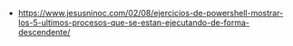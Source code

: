 * https://www.jesusninoc.com/02/08/ejercicios-de-powershell-mostrar-los-5-ultimos-procesos-que-se-estan-ejecutando-de-forma-descendente/
